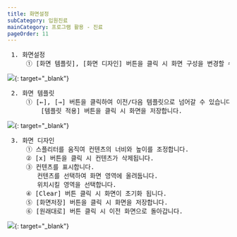 ```yaml
---
title: 화면설정
subCategory: 입원진료
mainCategory: 프로그램 활용 - 진료
pageOrder: 11
---
```

<pre>
 <t2><bold>1. 화면설정</bold></t2>
     ① [화면 템플릿], [화면 디자인] 버튼을 클릭 시 화면 구성을 변경할 수 있습니다.
</pre>
[![](/images/{{page.url}}_1.png)](/images/{{page.url}}_1.png){: target="_blank"}

<pre>
 <t2><bold>2. 화면 템플릿</bold></t2>
     ① [←], [→] 버튼을 클릭하여 이전/다음 템플릿으로 넘어갈 수 있습니다.
         [템플릿 적용] 버튼을 클릭 시 화면을 저장합니다.
</pre>
[![](/images/{{page.url}}_2.png)](/images/{{page.url}}_2.png){: target="_blank"}

<pre>
 <t2><bold>3. 화면 디자인</bold></t2>
     ① 스플리터를 움직여 컨텐츠의 너비와 높이를 조정합니다.
     ② [x] 버튼을 클릭 시 컨텐츠가 삭제됩니다.
     ③ 컨텐츠를 표시합니다.
        컨텐츠를 선택하여 화면 영역에 올려둡니다.
        위치시킬 영역을 선택합니다.
     ④ [Clear] 버튼 클릭 시 화면이 초기화 됩니다.
     ⑤ [화면저장] 버튼을 클릭 시 화면을 저장합니다.
     ⑥ [원래대로] 버튼 클릭 시 이전 화면으로 돌아갑니다.
</pre>
[![](/images/{{page.url}}_3.png)](/images/{{page.url}}_3.png){: target="_blank"}
